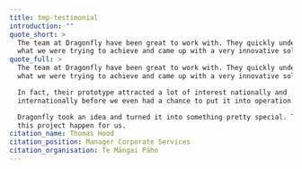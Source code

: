 ```yaml
---
title: tmp-testimonial
introduction: ""
quote_short: >
  The team at Dragonfly have been great to work with. They quickly understood
  what we were trying to achieve and came up with a very innovative solution.
quote_full: >
  The team at Dragonfly have been great to work with. They quickly understood
  what we were trying to achieve and came up with a very innovative solution.

  In fact, their prototype attracted a lot of interest nationally and
  internationally before we even had a chance to put it into operation.

  Dragonfly took an idea and turned it into something pretty special. They made
  this project happen for us.
citation_name: Thomas Hood
citation_position: Manager Corporate Services
citation_organisation: Te Māngai Pāho
---
```

